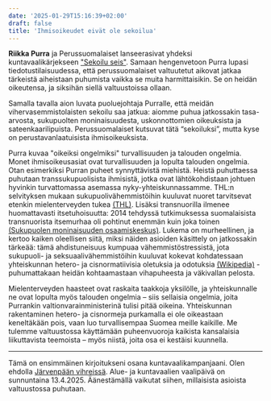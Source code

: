 ```yaml
---
date: '2025-01-29T15:16:39+02:00'
draft: false
title: 'Ihmisoikeudet eivät ole sekoilua'
---
```

**Riikka Purra** ja Perussuomalaiset lanseerasivat yhdeksi kuntavaalikärjekseen ["Sekoilu seis"](https://youtu.be/yN5HzyKyCSA?t=865). Samaan hengenvetoon Purra lupasi tiedotustilaisuudessa, että perussuomalaiset valtuutetut aikovat jatkaa tärkeistä aiheistaan puhumista vaikka se muita harmittaisikin. Se on heidän oikeutensa, ja siksihän siellä valtuustoissa ollaan. 

Samalla tavalla aion luvata puoluejohtaja Purralle, että meidän vihervasemmistolaisten sekoilu saa jatkua: aiomme puhua jatkossakin tasa-arvosta, sukupuolten moninaisuudesta, uskonnottomien oikeuksista ja sateenkaarilipuista. Perussuomalaiset kutsuvat tätä “sekoiluksi”, mutta kyse on perustavanlaatuisista ihmisoikeuksista.

Purra kuvaa "oikeiksi ongelmiksi" turvallisuuden ja talouden ongelmia. Monet ihmisoikeusasiat ovat turvallisuuden ja lopulta talouden ongelmia. Otan esimerkiksi Purran puheet synnyttävistä miehistä. Heistä puhuttaessa puhutaan transsukupuolisista ihmisistä, jotka ovat lähtökohdistaan johtuen hyvinkin turvattomassa asemassa nyky-yhteiskunnassamme. THL:n selvityksen mukaan sukupuolivähemmistöihin kuuluvat nuoret tarvitsevat etenkin mielenterveyden tukea [(THL)](https://thl.fi/-/mielenterveysoireilu-on-yleista-erityisesti-kiusatuilla-transmaskuliinisilla-nuorilla). Lisäksi transnuorilla ilmenee huomattavasti itsetuhoisuutta: 2014 tehdyssä tutkimuksessa suomalaisista transnuorista itsemurhaa oli pohtinut enemmän kuin joka toinen [(Sukupuolen moninaisuuden osaamiskeskus)](https://sukupuolenosaamiskeskus.fi/wp-content/uploads/2021/06/Transnuoret-ja-itsemurha-tutkimuskatsaus-2021.pdf). Lukema on murheellinen, ja kertoo kaiken oleellisen siitä, miksi näiden asioiden käsittely on jatkossakin tärkeää: tämä ahdistuneisuus kumpuaa vähemmistöstressistä, jota sukupuoli- ja seksuaalivähemmistöihin kuuluvat kokevat kohdatessaan yhteiskunnan hetero- ja cisnormatiivisia oletuksia ja odotuksia [(Wikipedia)](https://fi.wikipedia.org/wiki/V%C3%A4hemmist%C3%B6stressi) - puhumattakaan heidän kohtaamastaan vihapuheesta ja väkivallan pelosta.

Mielenterveyden haasteet ovat raskaita taakkoja yksilölle, ja yhteiskunnalle ne ovat lopulta myös talouden ongelmia – siis sellaisia ongelmia, joita Purrankin valtionvarainministerinä tulisi pitää oikeina. Yhteiskunnan rakentaminen hetero- ja cisnormeja purkamalla ei ole oikeastaan keneltäkään pois, vaan luo turvallisempaa Suomea meille kaikille. Me tulemme valtuustossa käyttämään puheenvuoroja kaikista kansalaisia liikuttavista teemoista – myös niistä, joita osa ei kestäisi kuunnella.

---

Tämä on ensimmäinen kirjoitukseni osana kuntavaalikampanjaani. Olen ehdolla [Järvenpään vihreissä](https://www.jarvenpaanvihreat.fi/). Alue- ja kuntavaalien vaalipäivä on sunnuntaina 13.4.2025. Äänestämällä vaikutat siihen, millaisista asioista valtuustossa puhutaan.